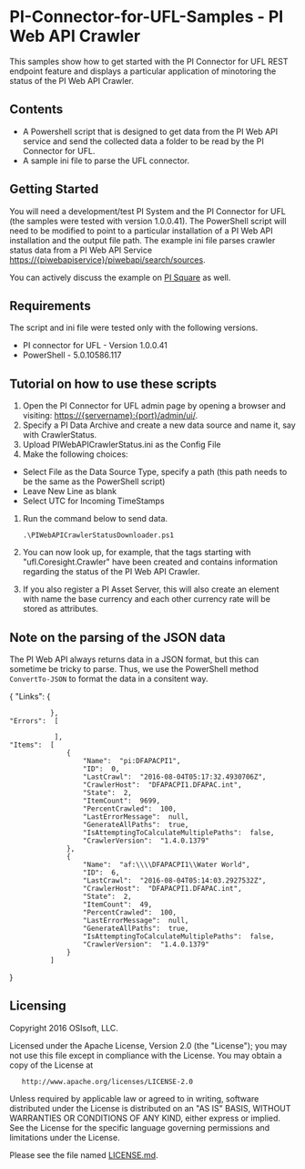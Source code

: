 # PI-Connector-for-UFL-Samples - PI Web API Crawler

This samples show how to get started with the PI Connector for UFL REST endpoint feature and displays a particular application of minotoring the status of the PI Web API Crawler.

## Contents

* A Powershell script that is designed to get data from the PI Web API service and send the collected data a folder to be read by the PI Connector for UFL.
* A sample ini file to parse the UFL connector.

## Getting Started

You will need a development/test PI System and the PI Connector for UFL (the samples were tested with version 1.0.0.41).
The PowerShell script will need to be modified to point to a particular installation of a PI Web API installation and the output file path.
The example ini file parses crawler status data from a PI Web API Service [https://{piwebapiservice}/piwebapi/search/sources](https://{piwebapiservice}/piwebapi/search/sources).

You can actively discuss the example on [PI Square](https://pisquare.osisoft.com/people/jlefebvre/blog/2016/03/30/get-public-json-data-into-pi-using-the-pi-connector-for-ufl) as well.

## Requirements

The script and ini file were tested only with the following versions.

* PI connector for UFL - Version 1.0.0.41
* PowerShell - 5.0.10586.117

## Tutorial on how to use these scripts

1. Open the PI Connector for UFL admin page by opening a browser and visiting: [https://{servername}:{port}/admin/ui/](https://{servername}:{port}/admin/ui/).
1. Specify a PI Data Archive and create a new data source and name it, say with CrawlerStatus.
1. Upload PIWebAPICrawlerStatus.ini as the Config File
1. Make the following choices:
* Select File as the Data Source Type, specify a path (this path needs to be the same as the PowerShell script)
* Leave New Line as blank
* Select UTC for Incoming TimeStamps
1. Run the command below to send data.

    `.\PIWebAPICrawlerStatusDownloader.ps1`
1. You can now look up, for example, that the tags starting with "ufl.Coresight.Crawler" have been created and contains information regarding the status of the PI Web API Crawler.
1. If you also register a PI Asset Server, this will also create an element with name the base currency and each other currency rate will be stored as attributes.


## Note on the parsing of the JSON data

The PI Web API always returns data in a JSON format, but this can sometime be tricky to parse. Thus, we use the PowerShell method `ConvertTo-JSON` to format the data in a consitent way.


{
    "Links":  {

              },
    "Errors":  [

               ],
    "Items":  [
                  {
                      "Name":  "pi:DFAPACPI1",
                      "ID":  0,
                      "LastCrawl":  "2016-08-04T05:17:32.4930706Z",
                      "CrawlerHost":  "DFAPACPI1.DFAPAC.int",
                      "State":  2,
                      "ItemCount":  9699,
                      "PercentCrawled":  100,
                      "LastErrorMessage":  null,
                      "GenerateAllPaths":  true,
                      "IsAttemptingToCalculateMultiplePaths":  false,
                      "CrawlerVersion":  "1.4.0.1379"
                  },
                  {
                      "Name":  "af:\\\\DFAPACPI1\\Water World",
                      "ID":  6,
                      "LastCrawl":  "2016-08-04T05:14:03.2927532Z",
                      "CrawlerHost":  "DFAPACPI1.DFAPAC.int",
                      "State":  2,
                      "ItemCount":  49,
                      "PercentCrawled":  100,
                      "LastErrorMessage":  null,
                      "GenerateAllPaths":  true,
                      "IsAttemptingToCalculateMultiplePaths":  false,
                      "CrawlerVersion":  "1.4.0.1379"
                  }
              ]
}

## Licensing

Copyright 2016 OSIsoft, LLC.

   Licensed under the Apache License, Version 2.0 (the "License");
   you may not use this file except in compliance with the License.
   You may obtain a copy of the License at

       http://www.apache.org/licenses/LICENSE-2.0

   Unless required by applicable law or agreed to in writing, software
   distributed under the License is distributed on an "AS IS" BASIS,
   WITHOUT WARRANTIES OR CONDITIONS OF ANY KIND, either express or implied.
   See the License for the specific language governing permissions and
   limitations under the License.

Please see the file named [LICENSE.md](LICENSE.md).
